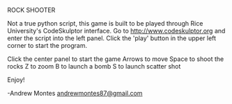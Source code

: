 ROCK SHOOTER

Not a true python script, this game is built to be played through Rice
University's CodeSkulptor interface. Go to http://www.codeskulptor.org
and enter the script into the left panel. Click the 'play' button in
the upper left corner to start the program.

Click the center panel to start the game
Arrows to move
Space to shoot the rocks
Z to zoom
B to launch a bomb
S to launch scatter shot

Enjoy! 

-Andrew Montes
andrewmontes87@gmail.com

